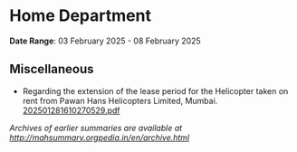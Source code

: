 # Home Department

**Date Range**: 03 February 2025 - 08 February 2025


## Miscellaneous
- Regarding the extension of the lease period for the Helicopter taken on rent from Pawan Hans Helicopters Limited, Mumbai.\
  [202501281610270529.pdf](https://gr.maharashtra.gov.in/Site/Upload/Government%20Resolutions/English/202501281610270529.pdf)


*Archives of earlier summaries are available at http://mahsummary.orgpedia.in/en/archive.html*